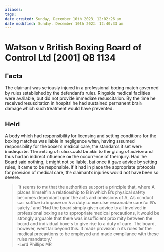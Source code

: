 ```yaml
---
aliases: 
tags: 
date created: Sunday, December 10th 2023, 12:02:26 am
date modified: Sunday, December 10th 2023, 12:40:33 am
---
```


# Watson v British Boxing Board of Control Ltd [2001] QB 1134

## Facts

The claimant was seriously injured in a professional boxing match governed by rules established by the defendant’s rules. Ringside medical facilities were available, but did not provide immediate resuscitation. By the time he received resuscitation in hospital he had sustained permanent brain damage which such treatment would have prevented.  

## Held

A body which had responsibility for licensing and setting conditions for the boxing matches was liable in negligence when, having assumed responsibility for the boxer’s medical care, the standards it set were inadequate. The setting of rules could be akin to the giving of advice and thus had an indirect influence on the occurrence of the injury. Had the Board said nothing, it might not be liable, but once it gave advice by setting rules, it came to be responsible. If it had in place the appropriate protocols for provision of medical care, the claimant’s injuries would not have been so severe.

>‘It seems to me that the authorities support a principle that, where A places himself in a relationship to B in which B’s physical safety becomes dependant upon the acts and omissions of A, A’s conduct can suffice to impose on A a duty to exercise reasonable care for B’s safety.’ and ‘Had the board simply given advice to all involved in professional boxing as to appropriate medical precautions, it would be strongly arguable that there was insufficient proximity between the board and individual boxers to give rise to a duty of care. The board, however, went far beyond this. It made provision in its rules for the medical precautions to be employed and made compliance with these rules mandatory.’  
-Lord Phillips MR
